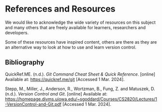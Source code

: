 # References  and Resources

We would like to acknowledge the wide variety of resources on this subject and many others that are freely available for learners, researchers and developers.

Some of these resources have inspired content, others are there as they are an alternative way to look at how to use and learn version control.

## Bibliography

QuickRef.ME. (n.d.). _Git Command Cheat Sheet & Quick Reference_. [online] Available at: https://quickref.me/git [Accessed 1 Mar. 2024].

Stepp, M., Miller, J., Anderson, R., Wortzman, B., Fung, Z. and Matuszek, D. (n.d.). _Version Control and Git_. [online] Available at: https://homepage.divms.uiowa.edu/~sgoddard/Courses/CS2820/Lectures/1-VersionControl-and-Git.pdf [Accessed 1 Mar. 2024].